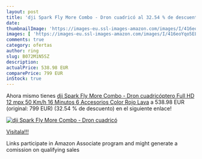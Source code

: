 ```yaml
---
layout: post
title: 'dji Spark Fly More Combo - Dron cuadricó al 32.54 % de descuento'
date: 
thumbnailImage: 'https://images-eu.ssl-images-amazon.com/images/I/416eoYqo5EL._SL200_.jpg'
images: [ 'https://images-eu.ssl-images-amazon.com/images/I/416eoYqo5EL._SL200_.jpg' ]
comments: true
category: ofertas
author: ring
slug: B072M1N5SZ
description:
actualPrice: 538.98 EUR
comparePrice: 799 EUR
inStock: true
---
```


Ahora mismo tienes [dji Spark Fly More Combo - Dron cuadricóptero  Full HD  12 mpx  50 Km/h  16 Minutos  6 Accesorios  Color Rojo Lava](https://www.amazon.es/dp/B072M1N5SZ/?tag=tolees-21) a 538.98 EUR (original: 799 EUR) (32.54 %  de descuento) en el siguiente enlace!

[![dji Spark Fly More Combo - Dron cuadricó](https://images-eu.ssl-images-amazon.com/images/I/416eoYqo5EL._SL200_.jpg)](https://www.amazon.es/dp/B072M1N5SZ/?tag=tolees-21)

[Visítala!!!](https://www.amazon.es/dp/B072M1N5SZ/?tag=tolees-21)

Links participate in Amazon Associate program and might generate a comission on qualifying sales
